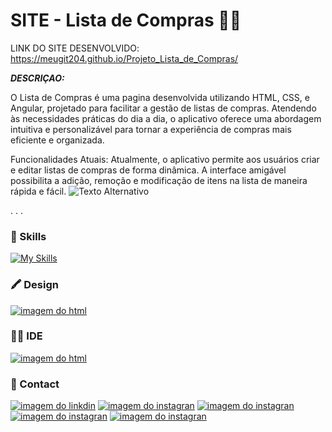 # SITE - Lista de Compras 👨‍💻
LINK DO SITE DESENVOLVIDO: https://meugit204.github.io/Projeto_Lista_de_Compras/

***DESCRIÇAO:***


O Lista de Compras é uma pagina desenvolvida utilizando HTML, CSS, e Angular, projetado para facilitar a gestão de listas de compras. Atendendo às necessidades práticas do dia a dia, o aplicativo oferece uma abordagem intuitiva e personalizável para tornar a experiência de compras mais eficiente e organizada.

Funcionalidades Atuais:
Atualmente, o aplicativo permite aos usuários criar e editar listas de compras de forma dinâmica. A interface amigável possibilita a adição, remoção e modificação de itens na lista de maneira rápida e fácil.
![Texto Alternativo](URL_da_Imagem)

 .
 .
 .
 
### 🚀 Skills

[![My Skills](https://skillicons.dev/icons?i=js,html,css,angular,git)](https://skillicons.dev)

### 🖍 Design

[![imagem do html](https://img.shields.io/badge/Figma-F24E1E?style=for-the-badge&logo=figma&logoColor=white)](#)


### 👩‍💻 IDE

[![imagem do html](https://img.shields.io/badge/Visual_Studio_Code-0078D4?style=for-the-badge&logo=visual%20studio%20code&logoColor=white)](#)

### 📱 Contact

[![imagem do linkdin](https://img.shields.io/badge/LinkedIn-0077B5?style=for-the-badge&logo=linkedin&logoColor=white)](https://www.linkedin.com/in/ricardo-vieira-dev/)
[![imagem do instagran](https://img.shields.io/badge/Instagram-E4405F?style=for-the-badge&logo=instagram&logoColor=white)](https://www.instagram.com/kadu_vieira_rv/)
[![imagem do instagran](https://img.shields.io/badge/Gmail-D14836?style=for-the-badge&logo=gmail&logoColor=white)](<mailto:ricardo.dev.of@gmail.com>)
[![imagem do instagran](https://img.shields.io/badge/WhatsApp-25D366?style=for-the-badge&logo=whatsapp&logoColor=white)](https://wa.me/5598984178259)
[![imagem do instagran](https://img.shields.io/badge/website-000000?style=for-the-badge&logo=About.me&logoColor=white)](#)

